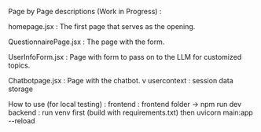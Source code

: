 Page by Page descriptions (Work in Progress) :

homepage.jsx : The first page that serves as the opening.

QuestionnairePage.jsx : The page with the form.

UserInfoForm.jsx : Page with form to pass on to the LLM for customized topics.

Chatbotpage.jsx : Page with the chatbot.
v
usercontext : session data storage

How to use (for local testing) :
frontend : frontend folder -> npm run dev
backend : run venv first (build with requirements.txt) then uvicorn main:app --reload
